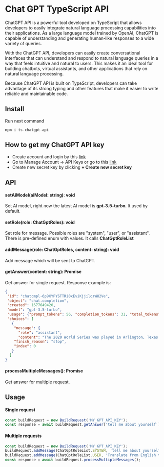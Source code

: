 # Chat GPT TypeScript API

ChatGPT API is a powerful tool developed on TypeScript that allows developers to easily integrate natural language processing capabilities into their applications. 
As a large language model trained by OpenAI, ChatGPT is capable of understanding and generating human-like responses to a wide variety of queries.


With the ChatGPT API, developers can easily create conversational interfaces that can understand and respond to natural 
language queries in a way that feels intuitive and natural to users. 
This makes it an ideal tool for building chatbots, virtual assistants,
and other applications that rely on natural language processing.

Because ChatGPT API is built on TypeScript,
developers can take advantage of its strong typing and other features that make 
it easier to write reliable and maintainable code. 


## Install

Run next command

```shell
npm i ts-chatgpt-api
```
## How to get my ChatGPT API key

* Create account and login by this [link](https://platform.openai.com/)
* Go to Manage Account -> API Keys or go to this [link](https://platform.openai.com/account/api-keys)
* Create new secret key by clicking **+ Create new secret key**

## API

#### setAiModel(aiModel: string): void

Set AI model, right now the latest AI model is **gpt-3.5-turbo**.
It used by default.

#### setRole(role: ChatGptRoles): void

Set role for message. Possible roles are "system", "user", or "assistant".
There is pre-defined enum with values. It calls **ChatGptRoleList**

#### addMessage(role: ChatGptRoles, content: string): void

Add message which will be sent to ChatGPT.

#### getAnswer(content: string): Promise<ChatGptResponse>

Get answer for single request. Response example is:
```json
{
 "id": "chatcmpl-6p9XYPYSTTRi0xEviKjjilqrWU2Ve",
 "object": "chat.completion",
 "created": 1677649420,
 "model": "gpt-3.5-turbo",
 "usage": {"prompt_tokens": 56, "completion_tokens": 31, "total_tokens": 87},
 "choices": [
   {
    "message": {
      "role": "assistant",
      "content": "The 2020 World Series was played in Arlington, Texas at the Globe Life Field, which was the new home stadium for the Texas Rangers."},
    "finish_reason": "stop",
    "index": 0
   }
  ]
}
```

#### processMultipleMessages(): Promise<ChatGptResponse>

Get answer for multiple request.

## Usage

#### Single request
```ts
const buildRequest = new BuildRequest('MY_GPT_API_KEY');
const response = await buildRequest.getAnswer('tell me about yourself');
```

#### Multiple requests

```ts
const buildRequest = new BuildRequest('MY_GPT_API_KEY');
buildRequest.addMessage(ChatGptRoleList.SYSTEM, 'tell me about yourself');
buildRequest.addMessage(ChatGptRoleList.USER, 'Translate from English to French');
const response = await buildRequest.processMultipleMessages();
```
